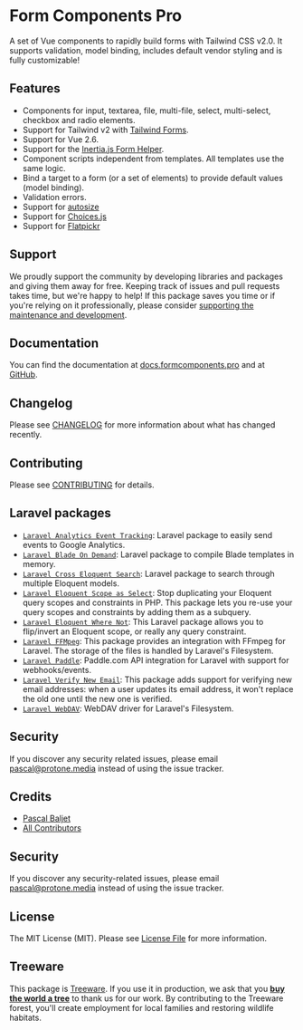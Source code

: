 # Form Components Pro

A set of Vue components to rapidly build forms with Tailwind CSS v2.0. It supports validation, model binding, includes default vendor styling and is fully customizable!

## Features

* Components for input, textarea, file, multi-file, select, multi-select, checkbox and radio elements.
* Support for Tailwind v2 with [Tailwind Forms](https://tailwindcss-forms.vercel.app/).
* Support for Vue 2.6.
* Support for the [Inertia.js Form Helper](https://inertiajs.com/forms#form-helper).
* Component scripts independent from templates. All templates use the same logic.
* Bind a target to a form (or a set of elements) to provide default values (model binding).
* Validation errors.
* Support for [autosize](https://github.com/jackmoore/autosize)
* Support for [Choices.js](https://github.com/jshjohnson/Choices)
* Support for [Flatpickr](https://flatpickr.js.org)

## Support

We proudly support the community by developing libraries and packages and giving them away for free. Keeping track of issues and pull requests takes time, but we're happy to help! If this package saves you time or if you're relying on it professionally, please consider [supporting the maintenance and development](https://github.com/sponsors/pascalbaljet).

## Documentation

You can find the documentation at [docs.formcomponents.pro](https://docs.formcomponents.pro) and at [GitHub](https://github.com/protonemedia/form-components-pro-docs).

## Changelog

Please see [CHANGELOG](CHANGELOG.md) for more information about what has changed recently.

## Contributing

Please see [CONTRIBUTING](CONTRIBUTING.md) for details.

## Laravel packages

* [`Laravel Analytics Event Tracking`](https://github.com/protonemedia/laravel-analytics-event-tracking): Laravel package to easily send events to Google Analytics.
* [`Laravel Blade On Demand`](https://github.com/protonemedia/laravel-blade-on-demand): Laravel package to compile Blade templates in memory.
* [`Laravel Cross Eloquent Search`](https://github.com/protonemedia/laravel-cross-eloquent-search): Laravel package to search through multiple Eloquent models.
* [`Laravel Eloquent Scope as Select`](https://github.com/protonemedia/laravel-eloquent-scope-as-select): Stop duplicating your Eloquent query scopes and constraints in PHP. This package lets you re-use your query scopes and constraints by adding them as a subquery.
* [`Laravel Eloquent Where Not`](https://github.com/protonemedia/laravel-eloquent-where-not): This Laravel package allows you to flip/invert an Eloquent scope, or really any query constraint.
* [`Laravel FFMpeg`](https://github.com/protonemedia/laravel-ffmpeg): This package provides an integration with FFmpeg for Laravel. The storage of the files is handled by Laravel's Filesystem.
* [`Laravel Paddle`](https://github.com/protonemedia/laravel-paddle): Paddle.com API integration for Laravel with support for webhooks/events.
* [`Laravel Verify New Email`](https://github.com/protonemedia/laravel-verify-new-email): This package adds support for verifying new email addresses: when a user updates its email address, it won't replace the old one until the new one is verified.
* [`Laravel WebDAV`](https://github.com/protonemedia/laravel-webdav): WebDAV driver for Laravel's Filesystem.

## Security

If you discover any security related issues, please email pascal@protone.media instead of using the issue tracker.

## Credits

- [Pascal Baljet](https://github.com/protonemedia)
- [All Contributors](../../contributors)

## Security

If you discover any security-related issues, please email pascal@protone.media instead of using the issue tracker.

## License

The MIT License (MIT). Please see [License File](LICENSE.md) for more information.

## Treeware

This package is [Treeware](https://treeware.earth). If you use it in production, we ask that you [**buy the world a tree**](https://plant.treeware.earth/pascalbaljetmedia/laravel-cross-eloquent-search) to thank us for our work. By contributing to the Treeware forest, you'll create employment for local families and restoring wildlife habitats.
